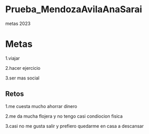# Prueba_MendozaAvilaAnaSarai
metas 2023


# Metas

1.viajar

2.hacer ejercicio

3.ser mas social 


## Retos


1.me cuesta mucho ahorrar dinero

2.me da mucha flojera y no tengo casi condiocion fisica

3.casi no me gusta salir y prefiero quedarme en casa a descansar
